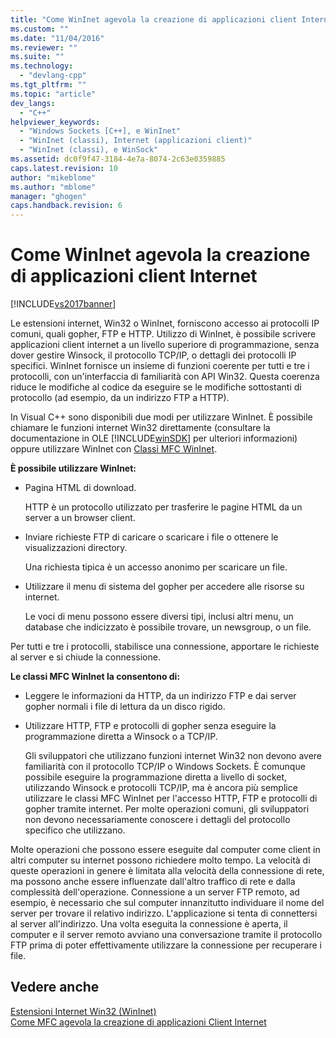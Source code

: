 ```yaml
---
title: "Come WinInet agevola la creazione di applicazioni client Internet | Microsoft Docs"
ms.custom: ""
ms.date: "11/04/2016"
ms.reviewer: ""
ms.suite: ""
ms.technology: 
  - "devlang-cpp"
ms.tgt_pltfrm: ""
ms.topic: "article"
dev_langs: 
  - "C++"
helpviewer_keywords: 
  - "Windows Sockets [C++], e WinInet"
  - "WinInet (classi), Internet (applicazioni client)"
  - "WinInet (classi), e WinSock"
ms.assetid: dc0f9f47-3184-4e7a-8074-2c63e0359885
caps.latest.revision: 10
author: "mikeblome"
ms.author: "mblome"
manager: "ghogen"
caps.handback.revision: 6
---
```

# Come WinInet agevola la creazione di applicazioni client Internet
[!INCLUDE[vs2017banner](../assembler/inline/includes/vs2017banner.md)]

Le estensioni internet, Win32 o WinInet, forniscono accesso ai protocolli IP comuni, quali gopher, FTP e HTTP.  Utilizzo di WinInet, è possibile scrivere applicazioni client internet a un livello superiore di programmazione, senza dover gestire Winsock, il protocollo TCP\/IP, o dettagli dei protocolli IP specifici.  WinInet fornisce un insieme di funzioni coerente per tutti e tre i protocolli, con un'interfaccia di familiarità con API Win32.  Questa coerenza riduce le modifiche al codice da eseguire se le modifiche sottostanti di protocollo \(ad esempio, da un indirizzo FTP a HTTP\).  
  
 In Visual C\+\+ sono disponibili due modi per utilizzare WinInet.  È possibile chiamare le funzioni internet Win32 direttamente \(consultare la documentazione in OLE [!INCLUDE[winSDK](../atl/includes/winsdk_md.md)] per ulteriori informazioni\) oppure utilizzare WinInet con [Classi MFC WinInet](../mfc/mfc-classes-for-creating-internet-client-applications.md).  
  
 **È possibile utilizzare WinInet:**  
  
-   Pagina HTML di download.  
  
     HTTP è un protocollo utilizzato per trasferire le pagine HTML da un server a un browser client.  
  
-   Inviare richieste FTP di caricare o scaricare i file o ottenere le visualizzazioni directory.  
  
     Una richiesta tipica è un accesso anonimo per scaricare un file.  
  
-   Utilizzare il menu di sistema del gopher per accedere alle risorse su internet.  
  
     Le voci di menu possono essere diversi tipi, inclusi altri menu, un database che indicizzato è possibile trovare, un newsgroup, o un file.  
  
 Per tutti e tre i protocolli, stabilisce una connessione, apportare le richieste al server e si chiude la connessione.  
  
 **Le classi MFC WinInet la consentono di:**  
  
-   Leggere le informazioni da HTTP, da un indirizzo FTP e dai server gopher normali i file di lettura da un disco rigido.  
  
-   Utilizzare HTTP, FTP e protocolli di gopher senza eseguire la programmazione diretta a Winsock o a TCP\/IP.  
  
     Gli sviluppatori che utilizzano funzioni internet Win32 non devono avere familiarità con il protocollo TCP\/IP o Windows Sockets.  È comunque possibile eseguire la programmazione diretta a livello di socket, utilizzando Winsock e protocolli TCP\/IP, ma è ancora più semplice utilizzare le classi MFC WinInet per l'accesso HTTP, FTP e protocolli di gopher tramite internet.  Per molte operazioni comuni, gli sviluppatori non devono necessariamente conoscere i dettagli del protocollo specifico che utilizzano.  
  
 Molte operazioni che possono essere eseguite dal computer come client in altri computer su internet possono richiedere molto tempo.  La velocità di queste operazioni in genere è limitata alla velocità della connessione di rete, ma possono anche essere influenzate dall'altro traffico di rete e dalla complessità dell'operazione.  Connessione a un server FTP remoto, ad esempio, è necessario che sul computer innanzitutto individuare il nome del server per trovare il relativo indirizzo.  L'applicazione si tenta di connettersi al server all'indirizzo.  Una volta eseguita la connessione è aperta, il computer e il server remoto avviano una conversazione tramite il protocollo FTP prima di poter effettivamente utilizzare la connessione per recuperare i file.  
  
## Vedere anche  
 [Estensioni Internet Win32 \(WinInet\)](../mfc/win32-internet-extensions-wininet.md)   
 [Come MFC agevola la creazione di applicazioni Client Internet](../mfc/how-mfc-makes-it-easier-to-create-internet-client-applications.md)